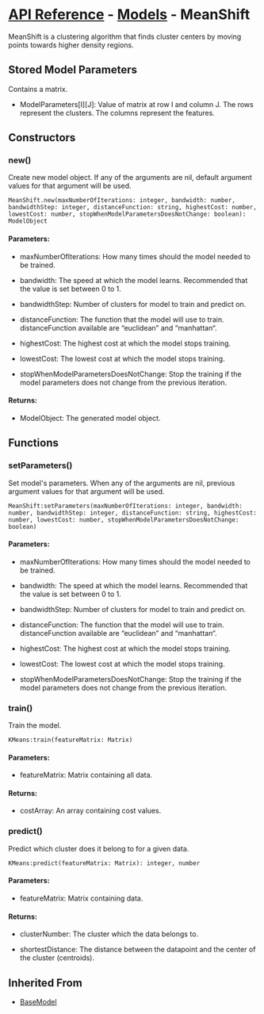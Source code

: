 # [API Reference](../../API.md) - [Models](../Models.md) - MeanShift

MeanShift is a clustering algorithm that finds cluster centers by moving points towards higher density regions.

## Stored Model Parameters

Contains a matrix.  

* ModelParameters[I][J]: Value of matrix at row I and column J. The rows represent the clusters. The columns represent the features.

## Constructors

### new()

Create new model object. If any of the arguments are nil, default argument values for that argument will be used.

```
MeanShift.new(maxNumberOfIterations: integer, bandwidth: number, bandwidthStep: integer, distanceFunction: string, highestCost: number, lowestCost: number, stopWhenModelParametersDoesNotChange: boolean): ModelObject
```

#### Parameters:

* maxNumberOfIterations: How many times should the model needed to be trained.

* bandwidth: The speed at which the model learns. Recommended that the value is set between 0 to 1.

* bandwidthStep: Number of clusters for model to train and predict on.

* distanceFunction: The function that the model will use to train. distanceFunction available are “euclidean” and “manhattan“.

* highestCost: The highest cost at which the model stops training.

* lowestCost: The lowest cost at which the model stops training.

* stopWhenModelParametersDoesNotChange: Stop the training if the model parameters does not change from the previous iteration.

#### Returns:

* ModelObject: The generated model object.

## Functions

### setParameters()

Set model's parameters. When any of the arguments are nil, previous argument values for that argument will be used.

```
MeanShift:setParameters(maxNumberOfIterations: integer, bandwidth: number, bandwidthStep: integer, distanceFunction: string, highestCost: number, lowestCost: number, stopWhenModelParametersDoesNotChange: boolean)
```

#### Parameters:

* maxNumberOfIterations: How many times should the model needed to be trained.

* bandwidth: The speed at which the model learns. Recommended that the value is set between 0 to 1.

* bandwidthStep: Number of clusters for model to train and predict on.

* distanceFunction: The function that the model will use to train. distanceFunction available are “euclidean” and “manhattan“.

* highestCost: The highest cost at which the model stops training.

* lowestCost: The lowest cost at which the model stops training.

* stopWhenModelParametersDoesNotChange: Stop the training if the model parameters does not change from the previous iteration.

### train()

Train the model.

```
KMeans:train(featureMatrix: Matrix)
```

#### Parameters:

* featureMatrix: Matrix containing all data.

#### Returns:

* costArray: An array containing cost values.

### predict()

Predict which cluster does it belong to for a given data.

```
KMeans:predict(featureMatrix: Matrix): integer, number
```

#### Parameters:

* featureMatrix: Matrix containing data.

#### Returns:

* clusterNumber: The cluster which the data belongs to.

* shortestDistance: The distance between the datapoint and the center of the cluster (centroids).

## Inherited From

* [BaseModel](BaseModel.md)

